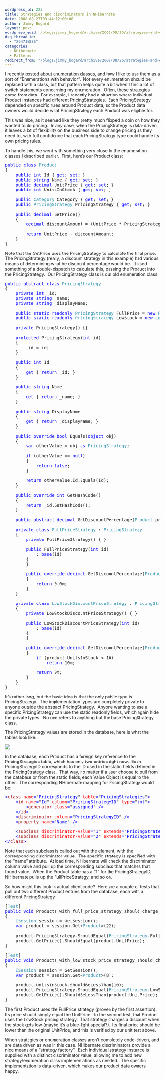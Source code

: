 ```yaml
---
wordpress_id: 223
title: Strategies and discriminators in NHibernate
date: 2008-08-27T03:44:12+00:00
author: Jimmy Bogard
layout: post
wordpress_guid: /blogs/jimmy_bogard/archive/2008/08/26/strategies-and-discriminators-in-nhibernate.aspx
dsq_thread_id:
  - "264715886"
categories:
  - NHibernate
  - Patterns
redirect_from: "/blogs/jimmy_bogard/archive/2008/08/26/strategies-and-discriminators-in-nhibernate.aspx/"
---
```

I recently [posted about enumeration classes](https://lostechies.com/blogs/jimmy_bogard/archive/2008/08/12/enumeration-classes.aspx), and how I like to use them as a sort of &#8220;Enumerations with behavior&#8221;.&nbsp; Not every enumeration should be replaced with a class, but that pattern helps quite a bit when I find a lot of switch statements concerning my enumeration.&nbsp; Often, these strategies come from data.&nbsp; For example, I recently had a situation where individual Product instances had different PricingStrategies.&nbsp; Each PricingStrategy depended on specific rules around Product data, so the Product data owners would decide what PricingStrategy each Product was eligible for.

This was nice, as it seemed like they pretty much flipped a coin on how they wanted to do pricing.&nbsp; In any case, when the PricingStrategy is data-driven, it leaves a lot of flexibility on the business side to change pricing as they need to, with full confidence that each PricingStrategy type could handle its own pricing rules.

To handle this, we went with something very close to the enumeration classes I described earlier.&nbsp; First, here&#8217;s our Product class:

<pre><span style="color: blue">public class </span><span style="color: #2b91af">Product
</span>{
    <span style="color: blue">public int </span>Id { <span style="color: blue">get</span>; <span style="color: blue">set</span>; }
    <span style="color: blue">public string </span>Name { <span style="color: blue">get</span>; <span style="color: blue">set</span>; }
    <span style="color: blue">public decimal </span>UnitPrice { <span style="color: blue">get</span>; <span style="color: blue">set</span>; }
    <span style="color: blue">public int </span>UnitsInStock { <span style="color: blue">get</span>; <span style="color: blue">set</span>; }

    <span style="color: blue">public </span><span style="color: #2b91af">Category </span>Category { <span style="color: blue">get</span>; <span style="color: blue">set</span>; }
    <span style="color: blue">public </span><span style="color: #2b91af">PricingStrategy </span>PricingStrategy { <span style="color: blue">get</span>; <span style="color: blue">set</span>; }

    <span style="color: blue">public decimal </span>GetPrice()
    {
        <span style="color: blue">decimal </span>discountAmount = (UnitPrice * PricingStrategy.GetDiscountPercentage(<span style="color: blue">this</span>) / 100m);

        <span style="color: blue">return </span>UnitPrice - discountAmount;
    }
}
</pre>

[](http://11011.net/software/vspaste)

Note that the GetPrice uses the PricingStrategy to calculate the final price.&nbsp; The PricingStrategy (really, a discount strategy in this example) had various means of determining what he discount percentage would be.&nbsp; It used something of a double-dispatch to calculate this, passing the Product into the PricingStrategy.&nbsp; Our PricingStrategy class is our old enumeration class:

<pre><span style="color: blue">public abstract class </span><span style="color: #2b91af">PricingStrategy
</span>{
    <span style="color: blue">private int </span>_id;
    <span style="color: blue">private string </span>_name;
    <span style="color: blue">private string </span>_displayName;

    <span style="color: blue">public static readonly </span><span style="color: #2b91af">PricingStrategy </span>FullPrice = <span style="color: blue">new </span><span style="color: #2b91af">FullPriceStrategy</span>(1);
    <span style="color: blue">public static readonly </span><span style="color: #2b91af">PricingStrategy </span>LowStock = <span style="color: blue">new </span><span style="color: #2b91af">LowStockDiscountPriceStrategy</span>(2);

    <span style="color: blue">private </span>PricingStrategy() {}

    <span style="color: blue">protected </span>PricingStrategy(<span style="color: blue">int </span>id)
    {
        _id = id;
    }

    <span style="color: blue">public int </span>Id
    {
        <span style="color: blue">get </span>{ <span style="color: blue">return </span>_id; }
    }

    <span style="color: blue">public string </span>Name
    {
        <span style="color: blue">get </span>{ <span style="color: blue">return </span>_name; }
    }

    <span style="color: blue">public string </span>DisplayName
    {
        <span style="color: blue">get </span>{ <span style="color: blue">return </span>_displayName; }
    }

    <span style="color: blue">public override bool </span>Equals(<span style="color: blue">object </span>obj)
    {
        <span style="color: blue">var </span>otherValue = obj <span style="color: blue">as </span><span style="color: #2b91af">PricingStrategy</span>;

        <span style="color: blue">if </span>(otherValue == <span style="color: blue">null</span>)
        {
            <span style="color: blue">return false</span>;
        }

        <span style="color: blue">return </span>otherValue.Id.Equals(Id);
    }

    <span style="color: blue">public override int </span>GetHashCode()
    {
        <span style="color: blue">return </span>_id.GetHashCode();
    }

    <span style="color: blue">public abstract decimal </span>GetDiscountPercentage(<span style="color: #2b91af">Product </span>product);

    <span style="color: blue">private class </span><span style="color: #2b91af">FullPriceStrategy </span>: <span style="color: #2b91af">PricingStrategy
    </span>{
        <span style="color: blue">private </span>FullPriceStrategy() { }

        <span style="color: blue">public </span>FullPriceStrategy(<span style="color: blue">int </span>id)
            : <span style="color: blue">base</span>(id)
        {
        }

        <span style="color: blue">public override decimal </span>GetDiscountPercentage(<span style="color: #2b91af">Product </span>product)
        {
            <span style="color: blue">return </span>0.0m;
        }
    }

    <span style="color: blue">private class </span><span style="color: #2b91af">LowStockDiscountPriceStrategy </span>: <span style="color: #2b91af">PricingStrategy
    </span>{
        <span style="color: blue">private </span>LowStockDiscountPriceStrategy() { }

        <span style="color: blue">public </span>LowStockDiscountPriceStrategy(<span style="color: blue">int </span>id)
            : <span style="color: blue">base</span>(id)
        {
        }

        <span style="color: blue">public override decimal </span>GetDiscountPercentage(<span style="color: #2b91af">Product </span>product)
        {
            <span style="color: blue">if </span>(product.UnitsInStock &lt; 10)
                <span style="color: blue">return </span>10m;

            <span style="color: blue">return </span>0m;
        }
    }
}
</pre>

[](http://11011.net/software/vspaste)

It&#8217;s rather long, but the basic idea is that the only public type is PricingStrategy.&nbsp; The implementation types are completely private to anyone outside the abstract PricingStrategy.&nbsp; Anyone wanting to use a specific PricingStrategy can use the static readonly fields, which again hide the private types.&nbsp; No one refers to anything but the base PricingStrategy class.

The PricingStrategy values are stored in the database, here is what the tables look like:

 ![](http://grabbagoftimg.s3.amazonaws.com/nhib_disc_01.PNG)

In the database, each Product has a foreign key reference to the PricingStrategies table, which has only two entries right now.&nbsp; Each PricingStrategyID corresponds to the ID used in the static fields defined in the PricingStrategy class.&nbsp; That way, no matter if a user choose to pull from the database or from the static fields, each Value Object is equal to the other.&nbsp; The corresponding NHibernate mapping for PricingStrategy would be:

<pre><span style="color: blue">&lt;</span><span style="color: #a31515">class </span><span style="color: red">name</span><span style="color: blue">=</span>"<span style="color: blue">PricingStrategy</span>" <span style="color: red">table</span><span style="color: blue">=</span>"<span style="color: blue">PricingStrategies</span>"<span style="color: blue">&gt;
    &lt;</span><span style="color: #a31515">id </span><span style="color: red">name</span><span style="color: blue">=</span>"<span style="color: blue">Id</span>" <span style="color: red">column</span><span style="color: blue">=</span>"<span style="color: blue">PricingStrategyID</span>" <span style="color: red">type</span><span style="color: blue">=</span>"<span style="color: blue">int</span>"<span style="color: blue">&gt;
        &lt;</span><span style="color: #a31515">generator </span><span style="color: red">class</span><span style="color: blue">=</span>"<span style="color: blue">assigned</span>" <span style="color: blue">/&gt;
    &lt;/</span><span style="color: #a31515">id</span><span style="color: blue">&gt;
    &lt;</span><span style="color: #a31515">discriminator </span><span style="color: red">column</span><span style="color: blue">=</span>"<span style="color: blue">PricingStrategyID</span>" <span style="color: blue">/&gt;
    &lt;</span><span style="color: #a31515">property </span><span style="color: red">name</span><span style="color: blue">=</span>"<span style="color: blue">Name</span>" <span style="color: blue">/&gt;

    &lt;</span><span style="color: #a31515">subclass </span><span style="color: red">discriminator-value</span><span style="color: blue">=</span>"<span style="color: blue">1</span>" <span style="color: red">extends</span><span style="color: blue">=</span>"<span style="color: blue">PricingStrategy</span>" <span style="color: red">name</span><span style="color: blue">=</span>"<span style="color: blue">PricingStrategy+FullPriceStrategy</span>" <span style="color: blue">/&gt;
    &lt;</span><span style="color: #a31515">subclass </span><span style="color: red">discriminator-value</span><span style="color: blue">=</span>"<span style="color: blue">2</span>" <span style="color: red">extends</span><span style="color: blue">=</span>"<span style="color: blue">PricingStrategy</span>" <span style="color: red">name</span><span style="color: blue">=</span>"<span style="color: blue">PricingStrategy+LowStockDiscountPriceStrategy</span>" <span style="color: blue">/&gt;
&lt;/</span><span style="color: #a31515">class</span><span style="color: blue">&gt;
</span></pre>

Note that each subclass is called out with the <subclass> element, with the corresponding discriminator value.&nbsp; The specific strategy is specified with the &#8220;name&#8221; attribute.&nbsp; At load time, NHibernate will check the discriminator column value and pull up the corresponding subclass that matches that found value.&nbsp; When the Product table has a &#8220;1&#8221; for the PricingStrategyID, NHibernate pulls up the FullPriceStrategy, and so on.

So how might this look in actual client code?&nbsp; Here are a couple of tests that pull out two different Product entries from the database, each with a different PricingStrategy:

<pre>[<span style="color: #2b91af">Test</span>]
<span style="color: blue">public void </span>Products_with_full_price_strategy_should_charge_full_price()
{
    <span style="color: #2b91af">ISession </span>session = GetSession();
    <span style="color: blue">var </span>product = session.Get&lt;<span style="color: #2b91af">Product</span>&gt;(22);

    product.PricingStrategy.ShouldEqual(<span style="color: #2b91af">PricingStrategy</span>.FullPrice);
    product.GetPrice().ShouldEqual(product.UnitPrice);
}

[<span style="color: #2b91af">Test</span>]
<span style="color: blue">public void </span>Products_with_low_stock_price_strategy_should_charge_discount_when_stock_is_low()
{
    <span style="color: #2b91af">ISession </span>session = GetSession();
    <span style="color: blue">var </span>product = session.Get&lt;<span style="color: #2b91af">Product</span>&gt;(8);

    product.UnitsInStock.ShouldBeLessThan(10);
    product.PricingStrategy.ShouldEqual(<span style="color: #2b91af">PricingStrategy</span>.LowStock);
    product.GetPrice().ShouldBeLessThan(product.UnitPrice);
}
</pre>

[](http://11011.net/software/vspaste)

The first Product uses the FullPrice strategy (proven by the first assertion).&nbsp; Its price should simply equal the UnitPrice.&nbsp; In the second test, that Product uses the LowStock pricing strategy.&nbsp; That strategy charges a discount when the stock gets low (maybe it&#8217;s a blue-light special?).&nbsp; Its final price should be lower than the original UnitPrice, and this is verified by our unit test above.

When strategies or enumeration classes aren&#8217;t completely code-driven, and are data driven as was in this case, NHibernate discriminators provide a nice means of a &#8220;strategy factory&#8221;.&nbsp; Each individual strategy instance is supplied with a distinct discriminator value, allowing me to add new strategy/enumeration class implementations as needed.&nbsp; The specific implementation is data-driven, which makes our product data owners happy.